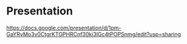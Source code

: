 # Presentation

https://docs.google.com/presentation/d/1pm-GaYRyMo3v0CtgrKTGPHRCnf30ki3lGc4tPOPSnmg/edit?usp=sharing

